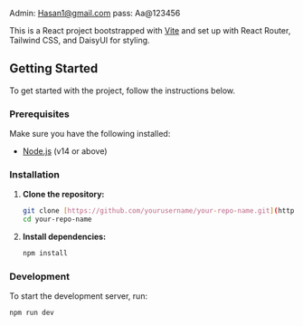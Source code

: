 Admin: Hasan1@gmail.com pass: Aa@123456


This is a React project bootstrapped with [Vite](https://vitejs.dev/) and set up with React Router, Tailwind CSS, and DaisyUI for styling.

## Getting Started

To get started with the project, follow the instructions below.

### Prerequisites

Make sure you have the following installed:

- [Node.js](https://nodejs.org/) (v14 or above)

### Installation

1. **Clone the repository:**

    ```bash
    git clone [https://github.com/yourusername/your-repo-name.git](https://github.com/MHS676/ecommerce-client)
    cd your-repo-name
    ```

2. **Install dependencies:**

    ```bash
    npm install
    ```

### Development

To start the development server, run:

```bash
npm run dev
